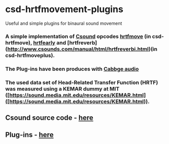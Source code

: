 # csd-hrtfmovement-plugins
Useful and simple plugins for binaural sound movement

### A simple implementation of [Csound](https://csound.com/) opcodes [hrtfmove](http://www.csounds.com/manual/html/hrtfmove.html) (in **csd-hrtfmove**), [hrtfearly](http://www.csounds.com/manual/html/hrtfearly.html) and [hrtfreverb] (http://www.csounds.com/manual/html/hrtfreverbi.html)(in **csd-hrtfmoveplus**).

### The Plug-ins have been produces with [Cabbge audio](https://cabbageaudio.com/)

### The used data set of Head-Related Transfer Function (HRTF) was measured using a KEMAR dummy at MIT ([https://sound.media.mit.edu/resources/KEMAR.html]([https://sound.media.mit.edu/resources/KEMAR.html)). 

## Csound source code - [here]()
## Plug-ins - [here]()
